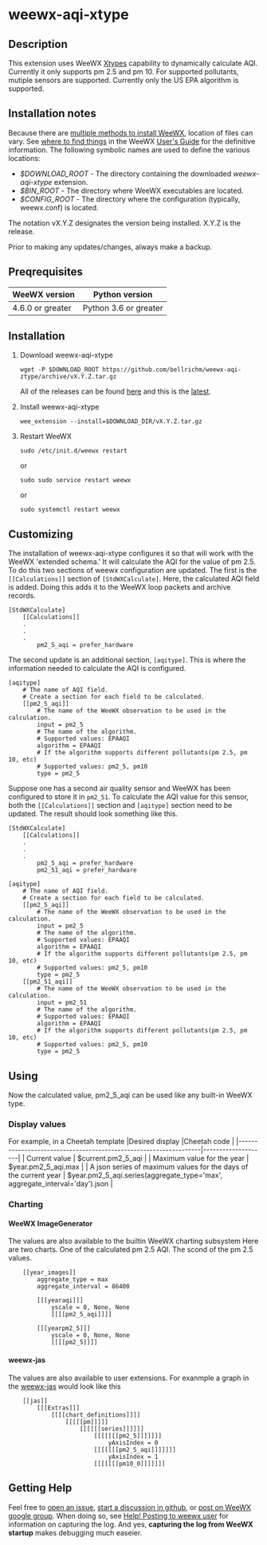 # weewx-aqi-xtype

## Description

This extension uses WeeWX [Xtypes](http://www.weewx.com/docs/latest/customizing.htm#Adding_new,_derived_types) capability to dynamically calculate AQI.
Currently it only supports pm 2.5 and pm 10.
For supported pollutants, mutiple sensors are supported.
Currently only the US EPA algorithm is supported.

## Installation notes

Because there are [multiple methods to install WeeWX](http://weewx.com/docs/usersguide.htm#installation_methods), location of files can vary.
See [where to find things](http://weewx.com/docs/usersguide.htm#Where_to_find_things)
in the WeeWX [User's Guide](http://weewx.com/docs/usersguide.htm") for the definitive information.
The following symbolic names are used to define the various locations:

- *$DOWNLOAD_ROOT* - The directory containing the downloaded *weewx-aqi-xtype* extension.
- *$BIN_ROOT* - The directory where WeeWX executables are located.
- *$CONFIG_ROOT* - The directory where the configuration (typically, weewx.conf) is located.

The notation vX.Y.Z designates the version being installed.
X.Y.Z is the release.

Prior to making any updates/changes, always make a backup.

## Preqrequisites

|WeeWX version   |Python version                               |
|----------------|---------------------------------------------|
|4.6.0 or greater|Python 3.6 or greater                        |

## Installation

1. Download weewx-aqi-xtype

    ```text
    wget -P $DOWNLOAD_ROOT https://github.com/bellrichm/weewx-aqi-ztype/archive/vX.Y.Z.tar.gz
    ```

    All of the releases can be found [here](https://github.com/bellrichm/weewx-xtype-aqi/releases) and this is the [latest](https://github.com/bellrichm/weewx-aqi-xtype/releases/latest).

2. Install weewx-aqi-xtype

    ```text
    wee_extension --install=$DOWNLOAD_DIR/vX.Y.Z.tar.gz
    ```

3. Restart WeeWX

    ```text
    sudo /etc/init.d/weewx restart
    ```

    or

    ```text
    sudo sudo service restart weewx
    ```

    or

    ```text
    sudo systemctl restart weewx
    ```

## Customizing

The installation of weewx-aqi-xtype configures it so that will work with the WeeWX 'extended schema.'
It will calculate the AQI for the value of pm 2.5.
To do this two sections of weewx configuration are updated.
The first is the `[[Calculations]]` section of `[StdWXCalculate]`.
Here, the calculated AQI field is added.
Doing this adds it to the WeeWX loop packets and archive records.

```text
[StdWXCalculate]
    [[Calculations]]
    .
    .
    .
        pm2_5_aqi = prefer_hardware
```

The second update is an additional section, `[aqitype]`.
This is where the information needed to calculate the AQI is configured.

```text
[aqitype]
    # The name of AQI field.
    # Create a section for each field to be calculated.
    [[pm2_5_aqi]]
        # The name of the WeeWX observation to be used in the calculation.
        input = pm2_5
        # The name of the algorithm.
        # Supported values: EPAAQI
        algorithm = EPAAQI
        # If the algorithm supports different pollutants(pm 2.5, pm 10, etc)
        # Supported values: pm2_5, pm10
        type = pm2_5       
```

Suppose one has a second air quality sensor and WeeWX has been configured to store it in `pm2_51`.
To calculate the AQI value for this sensor, both the `[[Calculations]]` section and `[aqitype]` section need to be updated.
The result should look something like this.

```text
[StdWXCalculate]
    [[Calculations]]
    .
    .
    .
        pm2_5_aqi = prefer_hardware
        pm2_51_aqi = prefer_hardware
```

```text
[aqitype]
    # The name of AQI field.
    # Create a section for each field to be calculated.
    [[pm2_5_aqi]]
        # The name of the WeeWX observation to be used in the calculation.
        input = pm2_5
        # The name of the algorithm.
        # Supported values: EPAAQI
        algorithm = EPAAQI
        # If the algorithm supports different pollutants(pm 2.5, pm 10, etc)
        # Supported values: pm2_5, pm10
        type = pm2_5      
    [[pm2_51_aqi]]
        # The name of the WeeWX observation to be used in the calculation.
        input = pm2_51
        # The name of the algorithm.
        # Supported values: EPAAQI
        algorithm = EPAAQI
        # If the algorithm supports different pollutants(pm 2.5, pm 10, etc)
        # Supported values: pm2_5, pm10
        type = pm2_5          
```

## Using

Now the calculated value, pm2_5_aqi can be used like any built-in WeeWX type.

### Display values

For example, in a Cheetah template
|Desired display                                                   |Cheetah code |
|------------------------------------------------------------------|--------------------|
| Current value                                                    | $current.pm2_5_aqi |
| Maximum value for the year                                       | $year.pm2_5_aqi.max |
| A json series of maximum values for the days of the current year | $year.pm2_5_aqi.series(aggregate_type='max', aggregate_interval='day').json |

### Charting

#### WeeWX ImageGenerator

The values are also available to the builtin WeeWX charting subsystem
Here are two charts.
One of the calculated pm 2.5 AQI.
The scond of the pm 2.5 values.

``` text
    [[year_images]]
        aggregate_type = max
        aggregate_interval = 86400

        [[[yearaqi]]]
            yscale = 0, None, None
            [[[[pm2_5_aqi]]]]

        [[[yearpm2_5]]]
            yscale = 0, None, None
            [[[[pm2_5]]]]
```

#### weewx-jas

The values are also available to user extensions.
For exanmple a graph in the [weewx-jas](https://github.com/bellrichm/weewx-jas) would look like this

```text
    [[jas]]
        [[[Extras]]]
            [[[[chart_definitions]]]]
                [[[[[pm]]]]]
                    [[[[[[series]]]]]]
                        [[[[[[[pm2_5]]]]]]]
                            yAxisIndex = 0
                        [[[[[[[pm2_5_aqi]]]]]]]
                            yAxisIndex = 1
                        [[[[[[[pm10_0]]]]]]]
```


## Getting Help

Feel free to [open an issue](https://github.com/bellrichm/weewx-aqi-xtype/issues/new),
[start a discussion in github](https://github.com/bellrichm/weewx-aqi-xtype/discussions/new),
or [post on WeeWX google group](https://groups.google.com/g/weewx-user).
When doing so, see [Help! Posting to weewx user](https://github.com/weewx/weewx/wiki/Help!-Posting-to-weewx-user)
for information on capturing the log.
And yes, **capturing the log from WeeWX startup** makes debugging much easeier.

